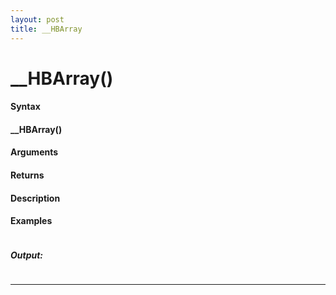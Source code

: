 ```yaml
---
layout: post
title: __HBArray
---
```


# __HBArray()


#### Syntax

#### __HBArray()

#### Arguments

#### Returns

#### Description

#### Examples

```

```

##### Output:

```

```

---
